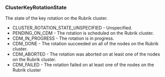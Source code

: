 ### ClusterKeyRotationState
The state of the key rotation on the Rubrik cluster.

- CLUSTER_ROTATION_STATE_UNSPECIFIED - Unspecified.
- PENDING_ON_CDM - The rotation is scheduled on the Rubrik cluster.
- CDM_IN_PROGRESS - The rotation is in progress.
- CDM_DONE - The rotation succeeded on all of the nodes on the Rubrik cluster.
- CDM_ABORTED - The rotation was aborted on at least one of the nodes
 on the Rubrik cluster.
- CDM_FAILED - The rotation failed on at least one of the nodes
 on the Rubrik cluster
